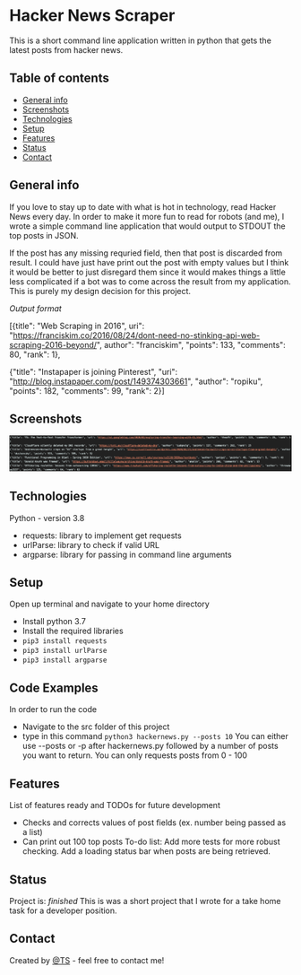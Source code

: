 # Hacker News Scraper
This is a short command line application written in python that gets the latest posts from hacker news.
## Table of contents
* [General info](#general-info)
* [Screenshots](#screenshots)
* [Technologies](#technologies)
* [Setup](#setup)
* [Features](#features)
* [Status](#status)
* [Contact](#contact)
## General info
If you love to stay up to date with what is hot in technology, read Hacker News every day.
In order to make it more fun to read for robots (and me), I wrote a simple command line application that would output to STDOUT the top posts in JSON.

If the post has any missing requried field, then that post is discarded from result. I could have just have print out the post with empty values but I think it would be better to just disregard them since it would makes things a little less complicated if a bot was to come across the result from my application. This is purely my design decision for this project.

*Output format*

[{title": "Web Scraping in 2016",
uri": "https://franciskim.co/2016/08/24/dont-need-no-stinking-api-web-scraping-2016-beyond/",
author": "franciskim",
"points": 133,
"comments": 80,
"rank": 1},

{"title": "Instapaper is joining Pinterest",
"uri": "http://blog.instapaper.com/post/149374303661",
"author": "ropiku",
"points": 182,
"comments": 99,
"rank": 2}]

## Screenshots
![Example screenshot](./img/screenshot.png)
## Technologies
Python - version 3.8
- requests: library to implement get requests
- urlParse: library to check if valid URL
- argparse: library for passing in command line arguments
## Setup
Open up terminal and navigate to your home directory
- Install python 3.7
- Install the required libraries
- `pip3 install requests`
- `pip3 install urlParse`
- `pip3 install argparse`
## Code Examples
In order to run the code
- Navigate to the src folder of this project
- type in this command `python3 hackernews.py --posts 10`
You can either use --posts or -p after hackernews.py followed by a number of posts you want to return.
You can only requests posts from 0 - 100
## Features
List of features ready and TODOs for future development
- Checks and corrects values of post fields (ex. number being passed as a list)
- Can print out 100 top posts
To-do list:
Add more tests for more robust checking.
Add a loading status bar when posts are being retrieved.
## Status
Project is: _finished_
This is was a short project that I wrote for a take home task for a developer position.
## Contact
Created by [@TS](https://www.linkedin.com/in/talha-sheikh-007/) - feel free to contact me!
